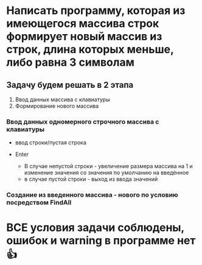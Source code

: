 # Написать программу, которая из имеющегося массива строк формирует новый массив из строк, длина которых меньше, либо равна 3 символам

## Задачу будем решать в 2 этапа

1. Ввод данных массива с клавиатуры
2. Формирование нового массива

### Ввод данных одномерного строчного массива с клавиатуры

- ввод строки/пустая строка
- Enter 

  - В случае непустой строки - увеличение размера массива на 1 и изменение значения со значения по умолчанию на введённое
  - в случае пустой строки - выход из ввода значений

### Создание из введенного массива - нового по условию посредством FindAll  

# **ВСЕ** условия задачи соблюдены, ошибок и warning в программе нет 👍